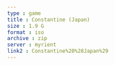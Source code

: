 ```yaml
---
type : game
title : Constantine (Japan)
size : 1.9 G
format : iso
archive : zip
server : myrient
link2 : Constantine%20%28Japan%29
---
```

